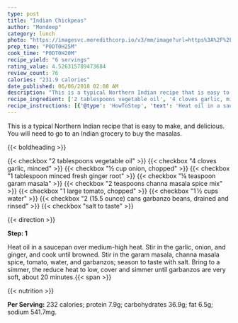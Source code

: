 ```yaml
---
type: post
title: "Indian Chickpeas"
author: "Mondeep"
category: lunch
photo: "https://imagesvc.meredithcorp.io/v3/mm/image?url=https%3A%2F%2Fimages.media-allrecipes.com%2Fuserphotos%2F5116299.jpg"
prep_time: "P0DT0H25M"
cook_time: "P0DT0H20M"
recipe_yield: "6 servings"
rating_value: 4.526315789473684
review_count: 76
calories: "231.9 calories"
date_published: 06/06/2018 02:08 AM
description: "This is a typical Northern Indian recipe that is easy to make, and delicious.  You will need to go to an Indian grocery to buy the masalas."
recipe_ingredient: ['2 tablespoons vegetable oil', '4 cloves garlic, minced', '½ cup onion, chopped', '1 tablespoon minced fresh ginger root', '⅛ teaspoon garam masala', '2 teaspoons channa masala spice mix', '1 large tomato, chopped', '1\u2009½ cups water', '2 (15.5 ounce) cans garbanzo beans, drained and rinsed', 'salt to taste']
recipe_instructions: [{'@type': 'HowToStep', 'text': 'Heat oil in a saucepan over medium-high heat.  Stir in the garlic, onion, and ginger, and cook until browned.  Stir in the garam masala, channa masala spice, tomato, water, and garbanzos; season to taste with salt.  Bring to a simmer, the reduce heat to low, cover and simmer until garbanzos are very soft, about 20 minutes.\n'}]
---
```


This is a typical Northern Indian recipe that is easy to make, and delicious.  You will need to go to an Indian grocery to buy the masalas. 

{{< boldheading >}}

{{< checkbox "2 tablespoons vegetable oil" >}}
{{< checkbox "4 cloves garlic, minced" >}}
{{< checkbox "½ cup onion, chopped" >}}
{{< checkbox "1 tablespoon minced fresh ginger root" >}}
{{< checkbox "⅛ teaspoon garam masala" >}}
{{< checkbox "2 teaspoons channa masala spice mix" >}}
{{< checkbox "1 large tomato, chopped" >}}
{{< checkbox "1 ½ cups water" >}}
{{< checkbox "2 (15.5 ounce) cans garbanzo beans, drained and rinsed" >}}
{{< checkbox "salt to taste" >}}


{{< direction >}}

**Step: 1**

Heat oil in a saucepan over medium-high heat.  Stir in the garlic, onion, and ginger, and cook until browned.  Stir in the garam masala, channa masala spice, tomato, water, and garbanzos; season to taste with salt.  Bring to a simmer, the reduce heat to low, cover and simmer until garbanzos are very soft, about 20 minutes.{{< span >}}

{{< nutrition >}}

**Per Serving:** 232 calories; protein 7.9g; carbohydrates 36.9g; fat 6.5g; sodium 541.7mg.
